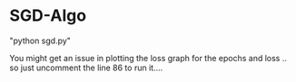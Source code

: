 # SGD-Algo
"python sgd.py"

You might get an issue in plotting the loss graph for the epochs and loss .. so just uncomment the line 86 to run it....
